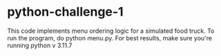 # python-challenge-1
This code implements menu ordering logic for a simulated food truck. To run the program, do python menu.py. For best results, make sure you're running python v 3.11.7